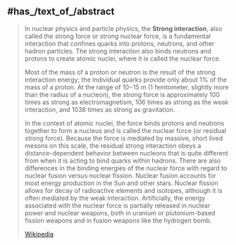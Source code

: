 ﻿---
aliases:
- "Strong interaction"
- "strong nuclear force"
- "strong force"
has_id_wikidata: Q11415
instance_of:
- "[[_Standards/WikiData/WD~fundamental_interaction,104934]]"
described_by_source:
- "[[_Standards/WikiData/WD~Armenian_Soviet_Encyclopedia,2657718]]"
subclass_of:
- "[[_Standards/WikiData/WD~elementary_particle_interaction,71130616]]"
Commons_category: "Strong nuclear force"
image: "http://commons.wikimedia.org/wiki/Special:FilePath/Nuclear%20Force%20anim%20smaller.gif"
Stack_Exchange_tag: "https://physics.stackexchange.com/tags/strong-force"
Dewey_Decimal_Classification: 539.7548
---

## #has_/text_of_/abstract 

> In nuclear physics and particle physics, the **Strong interaction**, 
> also called the strong force or strong nuclear force, is a fundamental interaction 
> that confines quarks into protons, neutrons, and other hadron particles. 
> The strong interaction also binds neutrons and protons to create atomic nuclei, 
> where it is called the nuclear force.
>
> Most of the mass of a proton or neutron is the result of the strong interaction energy; the individual quarks provide only about 1% of the mass of a proton. At the range of 10−15 m (1 femtometer, slightly more than the radius of a nucleon), the strong force is approximately 100 times as strong as electromagnetism, 106 times as strong as the weak interaction, and 1038 times as strong as gravitation.
>
> In the context of atomic nuclei, the force binds protons and neutrons together to form a nucleus and is called the nuclear force (or residual strong force). Because the force is mediated by massive, short lived mesons on this scale, the residual strong interaction obeys a distance-dependent behavior between nucleons that is quite different from when it is acting to bind quarks within hadrons. There are also differences in the binding energies of the nuclear force with regard to nuclear fusion versus nuclear fission. Nuclear fusion accounts for most energy production in the Sun and other stars. Nuclear fission allows for decay of radioactive elements and isotopes, although it is often mediated by the weak interaction. Artificially, the energy associated with the nuclear force is partially released in nuclear power and nuclear weapons, both in uranium or plutonium-based fission weapons and in fusion weapons like the hydrogen bomb.
>
> [Wikipedia](https://en.wikipedia.org/wiki/Strong%20interaction)


